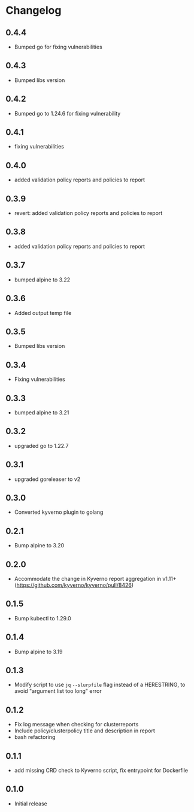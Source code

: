 # Changelog

## 0.4.4
* Bumped go for fixing vulnerabilities

## 0.4.3
* Bumped libs version

## 0.4.2
* Bumped go to 1.24.6 for fixing vulnerability

## 0.4.1
* fixing vulnerabilities

## 0.4.0
* added validation policy reports and policies to report

## 0.3.9
* revert: added validation policy reports and policies to report

## 0.3.8
* added validation policy reports and policies to report

## 0.3.7
* bumped alpine to 3.22

## 0.3.6
* Added output temp file

## 0.3.5
* Bumped libs version

## 0.3.4
* Fixing vulnerabilities

## 0.3.3
* bumped alpine to 3.21

## 0.3.2
* upgraded go to 1.22.7

## 0.3.1
* upgraded goreleaser to v2

## 0.3.0
* Converted kyverno plugin to golang

## 0.2.1
* Bump alpine to 3.20

## 0.2.0
* Accommodate the change in Kyverno report aggregation in v1.11+ (https://github.com/kyverno/kyverno/pull/8426)

## 0.1.5
* Bump kubectl to 1.29.0

## 0.1.4
* Bump alpine to 3.19

## 0.1.3
* Modify script to use `jq` `--slurpfile` flag instead of a HERESTRING, to avoid "argument list too long" error
## 0.1.2
* Fix log message when checking for clusterreports
* Include policy/clusterpolicy title and description in report
* bash refactoring

## 0.1.1
* add missing CRD check to Kyverno script, fix entrypoint for Dockerfile

## 0.1.0
* Initial release
